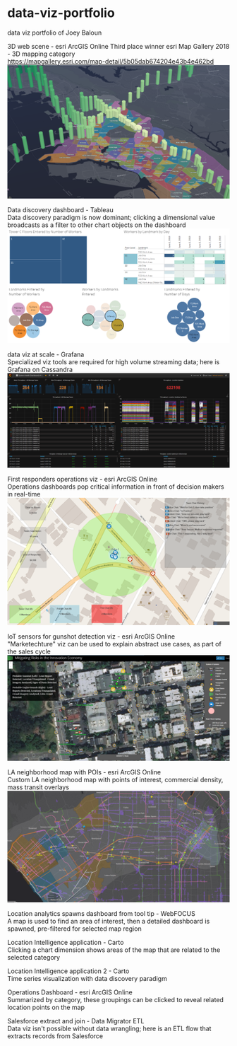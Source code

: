 # data-viz-portfolio
data viz portfolio of Joey Baloun

3D web scene - esri ArcGIS Online
  Third place winner esri Map Gallery 2018 - 3D mapping category  
  https://mapgallery.esri.com/map-detail/5b05dab674204e43b4e462bd
  ![esri 3D Web Scene](https://github.com/jbaloun/data-viz-portfolio/blob/master/3D%20web%20scene%20-%20esri%20ArcGIS%20Online.png)

Data discovery dashboard - Tableau  
  Data discovery paradigm is now dominant; clicking a dimensional value broadcasts as a filter to other chart objects on the dashboard
  ![data discover dashboard Tableau](https://github.com/jbaloun/data-viz-portfolio/blob/master/data%20discovery%20dashboard%20-%20Tableau.png)

data viz at scale - Grafana  
  Specialized viz tools are required for high volume streaming data; here is Grafana on Cassandra
  ![data viz at scale Grafana](https://github.com/jbaloun/data-viz-portfolio/blob/master/data%20viz%20at%20scale%20-%20Grafana.png)
  
First responders operations viz - esri ArcGIS Online  
  Operations dashboards pop critical information in front of decision makers in real-time
![first responders operational viz](https://github.com/jbaloun/data-viz-portfolio/blob/master/first%20responders%20operations%20viz%20-%20esri%20ArcGIS%20Online.png)

IoT sensors for gunshot detection viz - esri ArcGIS Online  
  "Marketechture" viz can be used to explain abstract use cases, as part of the sales cycle
![IoT sensor gunshot detection](https://github.com/jbaloun/data-viz-portfolio/blob/master/IoT%20sensors%20for%20gunshot%20detection%20viz%20-%20esri%20ArcGIS%20Online.png)

LA neighborhood map with POIs - esri ArcGIS Online  
  Custom LA neighborhood map with points of interest, commercial density, mass transit overlays
![LA neighbourhood map](https://github.com/jbaloun/data-viz-portfolio/blob/master/LA%20neighborhood%20map%20with%20POIs%20-%20esri%20ArcGIS%20Online.png)  

Location analytics spawns dashboard from tool tip - WebFOCUS  
  A map is used to find an area of interest, then a detailed dashboard is spawned, pre-filtered for selected map region

Location Intelligence application - Carto  
  Clicking a chart dimension shows areas of the map that are related to the selected category

Location Intelligence application 2 - Carto  
  Time series visualization with data discovery paradigm

Operations Dashboard - esri ArcGIS Online  
  Summarized by category, these groupings can be clicked to reveal related location points on the map

Salesforce extract and join - Data Migrator ETL  
  Data viz isn't possible without data wrangling; here is an ETL flow that extracts records from Salesforce

